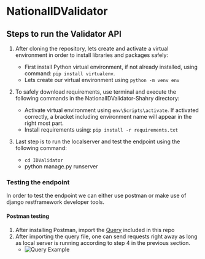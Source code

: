# NationalIDValidator

## Steps to run the Validator API
1. After cloning the repository, lets create and activate a virtual environment in order to install libraries and packages safely:
   - First install Python virtual environment, if not already installed, using command: `pip install virtualenv`.
   - Lets create our virtual environment using `python -m venv env`  
3. To safely download requirements, use terminal and execute the following commands in the NationalIDValidator-Shahry directory:
   - Activate virtual environment using `env\Scripts\activate`. If activated correctly, a bracket including environment name will appear in the right most part.
   - Install requirements using: `pip install -r requirements.txt`

4. Last step is to run the localserver and test the endpoint using the following command:
   - `cd IDValidator`
   - python manage.py runserver


### Testing the endpoint
In order to test the endpoint we can either use postman or make use of django restframework developer tools.
#### Postman testing
1. After installing Postman, import the [Query](https://github.com/adhamhassan99/NationalIDValidator/blob/master/Shahry%20test.postman_collection.json) included in this repo
2. After importing the query file, one can send requests right away as long as local server is running according to step 4 in the previous section.
   - ![Query Example](https://ibb.co/dLdL94w)
